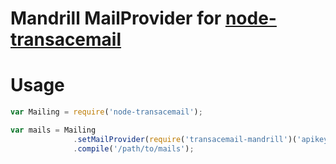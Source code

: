Mandrill MailProvider for [node-transacemail](https://github.com/FGRibreau/node-transacemail)
===========================================

Usage
=====

```JavaScript
var Mailing = require('node-transacemail');

var mails = Mailing
              .setMailProvider(require('transacemail-mandrill')('apikey'))
              .compile('/path/to/mails');
```
